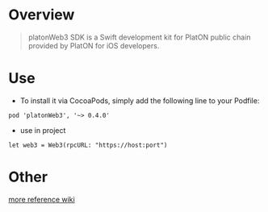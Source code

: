 # Overview
> platonWeb3 SDK is a Swift development kit for PlatON public chain provided by PlatON for iOS developers.


# Use

* To install it via CocoaPods, simply add the following line to your Podfile:


```
pod 'platonWeb3', '~> 0.4.0'
```


* use in project

```
let web3 = Web3(rpcURL: "https://host:port")
```


# Other
[more reference wiki](https://github.com/PlatONnetwork/wiki/wiki)
